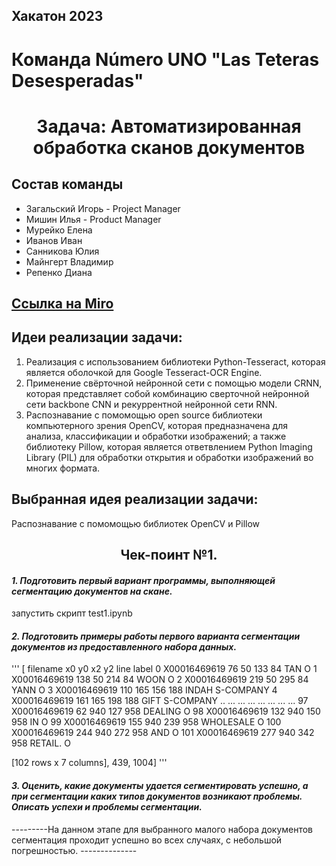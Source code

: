 ## Хакатон 2023
# Команда Número UNO "Las Teteras Desesperadas"
<h1 align="center">Задача: Автоматизированная обработка сканов документов 

## Состав команды
- Загальский Игорь - Project Manager
- Мишин Илья - Product Manager
- Мурейко Елена
- Иванов Иван
- Санникова Юлия
- Майнгерт Владимир
- Репенко Диана

## <a href="https://miro.com/app/board/uXjVP2DInDc=/?moveToWidget=3458764543238787224&cot=14" target="_blank">Ссылка на Miro</a> 
 
## Идеи реализации задачи:
1) Реализация с использованием библиотеки Python-Tesseract, которая является оболочкой для Google Tesseract-OCR Engine. 
2) Применение свёрточной нейронной сети с помощью модели CRNN, которая представляет собой комбинацию сверточной нейронной сети backbone CNN и рекуррентной нейронной сети RNN. 
3) Распознавание с помомощью open source библиотеки компьютерного зрения OpenCV, которая предназначена для анализа, классификации и обработки изображений; а также библиотеку Pillow, которая является ответвлением Python Imaging Library (PIL) для обработки открытия и обработки изображений во многих формата. 
 
 
## Выбранная идея реализации задачи:
Распознавание с помомощью библиотек OpenCV и Pillow
 
 
 
<h2 align="center">Чек-поинт №1.  

#### *1. Подготовить первый вариант программы, выполняющей сегментацию документов на скане.*
запустить скрипт test1.ipynb 
#### *2. Подготовить примеры работы первого варианта сегментации документов из предоставленного набора данных.*
'''
[         filename   x0   y0   x2   y2       line      label
 0    X00016469619   76   50  133   84        TAN          O
 1    X00016469619  138   50  214   84       WOON          O
 2    X00016469619  219   50  295   84       YANN          O
 3    X00016469619  110  165  156  188      INDAH  S-COMPANY
 4    X00016469619  161  165  198  188       GIFT  S-COMPANY
 ..            ...  ...  ...  ...  ...        ...        ...
 97   X00016469619   62  940  127  958    DEALING          O
 98   X00016469619  132  940  150  958         IN          O
 99   X00016469619  155  940  239  958  WHOLESALE          O
 100  X00016469619  244  940  272  958        AND          O
 101  X00016469619  277  940  342  958    RETAIL.          O
 
 [102 rows x 7 columns], 439, 1004]
'''
#### *3. Оценить, какие документы удается сегментировать успешно, а при сегментации каких типов документов возникают проблемы. Описать успехи и проблемы сегментации.*
---------На данном этапе для выбранного малого набора документов сегментация проходит успешно во всех случаях, с небольшой погрешностью. --------------
